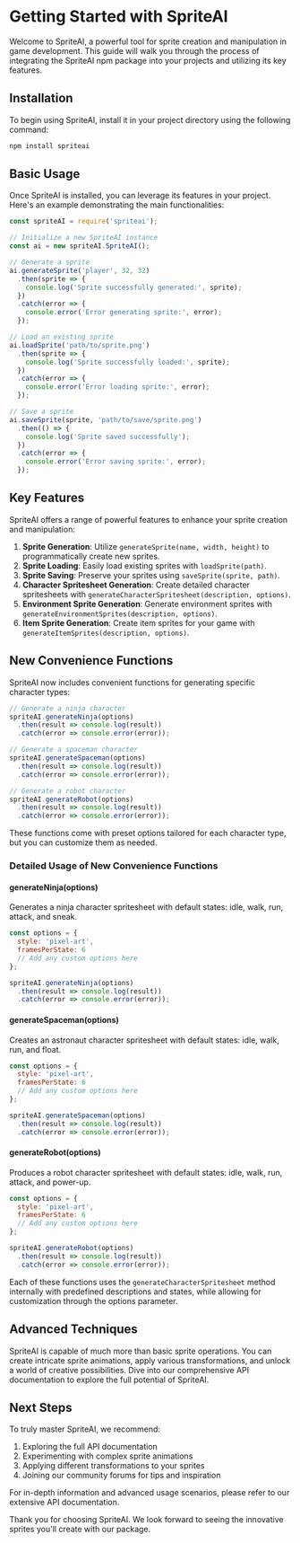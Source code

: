 # Getting Started with SpriteAI

Welcome to SpriteAI, a powerful tool for sprite creation and manipulation in game development. This guide will walk you through the process of integrating the SpriteAI npm package into your projects and utilizing its key features.

## Installation

To begin using SpriteAI, install it in your project directory using the following command:

```bash
npm install spriteai
```

## Basic Usage

Once SpriteAI is installed, you can leverage its features in your project. Here's an example demonstrating the main functionalities:

```javascript
const spriteAI = require('spriteai');

// Initialize a new SpriteAI instance
const ai = new spriteAI.SpriteAI();

// Generate a sprite
ai.generateSprite('player', 32, 32)
  .then(sprite => {
    console.log('Sprite successfully generated:', sprite);
  })
  .catch(error => {
    console.error('Error generating sprite:', error);
  });

// Load an existing sprite
ai.loadSprite('path/to/sprite.png')
  .then(sprite => {
    console.log('Sprite successfully loaded:', sprite);
  })
  .catch(error => {
    console.error('Error loading sprite:', error);
  });

// Save a sprite
ai.saveSprite(sprite, 'path/to/save/sprite.png')
  .then(() => {
    console.log('Sprite saved successfully');
  })
  .catch(error => {
    console.error('Error saving sprite:', error);
  });
```

## Key Features

SpriteAI offers a range of powerful features to enhance your sprite creation and manipulation:

1. **Sprite Generation**: Utilize `generateSprite(name, width, height)` to programmatically create new sprites.
2. **Sprite Loading**: Easily load existing sprites with `loadSprite(path)`.
3. **Sprite Saving**: Preserve your sprites using `saveSprite(sprite, path)`.
4. **Character Spritesheet Generation**: Create detailed character spritesheets with `generateCharacterSpritesheet(description, options)`.
5. **Environment Sprite Generation**: Generate environment sprites with `generateEnvironmentSprites(description, options)`.
6. **Item Sprite Generation**: Create item sprites for your game with `generateItemSprites(description, options)`.

## New Convenience Functions

SpriteAI now includes convenient functions for generating specific character types:

```javascript
// Generate a ninja character
spriteAI.generateNinja(options)
  .then(result => console.log(result))
  .catch(error => console.error(error));

// Generate a spaceman character
spriteAI.generateSpaceman(options)
  .then(result => console.log(result))
  .catch(error => console.error(error));

// Generate a robot character
spriteAI.generateRobot(options)
  .then(result => console.log(result))
  .catch(error => console.error(error));
```

These functions come with preset options tailored for each character type, but you can customize them as needed.

### Detailed Usage of New Convenience Functions

#### generateNinja(options)

Generates a ninja character spritesheet with default states: idle, walk, run, attack, and sneak.

```javascript
const options = {
  style: 'pixel-art',
  framesPerState: 6
  // Add any custom options here
};

spriteAI.generateNinja(options)
  .then(result => console.log(result))
  .catch(error => console.error(error));
```

#### generateSpaceman(options)

Creates an astronaut character spritesheet with default states: idle, walk, run, and float.

```javascript
const options = {
  style: 'pixel-art',
  framesPerState: 6
  // Add any custom options here
};

spriteAI.generateSpaceman(options)
  .then(result => console.log(result))
  .catch(error => console.error(error));
```

#### generateRobot(options)

Produces a robot character spritesheet with default states: idle, walk, run, attack, and power-up.

```javascript
const options = {
  style: 'pixel-art',
  framesPerState: 6
  // Add any custom options here
};

spriteAI.generateRobot(options)
  .then(result => console.log(result))
  .catch(error => console.error(error));
```

Each of these functions uses the `generateCharacterSpritesheet` method internally with predefined descriptions and states, while allowing for customization through the options parameter.

## Advanced Techniques

SpriteAI is capable of much more than basic sprite operations. You can create intricate sprite animations, apply various transformations, and unlock a world of creative possibilities. Dive into our comprehensive API documentation to explore the full potential of SpriteAI.

## Next Steps

To truly master SpriteAI, we recommend:

1. Exploring the full API documentation
2. Experimenting with complex sprite animations
3. Applying different transformations to your sprites
4. Joining our community forums for tips and inspiration

For in-depth information and advanced usage scenarios, please refer to our extensive API documentation.

Thank you for choosing SpriteAI. We look forward to seeing the innovative sprites you'll create with our package.
